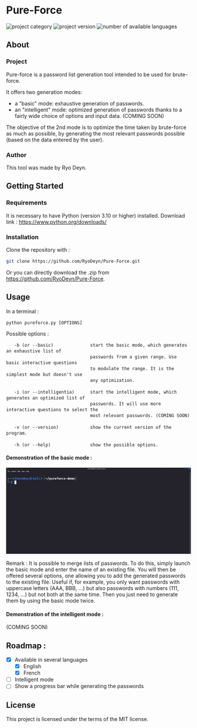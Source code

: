 # Pure-Force

![project category](https://img.shields.io/badge/Project%20Category-Pain-red?style=flat-square)
![project version](https://img.shields.io/badge/Version-1.0.0-brightgreen?style=flat-square)
![number of available languages](https://img.shields.io/badge/Available%20Languages-2-blue?style=flat-square)

## About

### Project

Pure-force is a password list generation tool intended to be used for brute-force.

It offers two generation modes:
- a "basic" mode: exhaustive generation of passwords.
- an "intelligent" mode: optimized generation of passwords thanks to a fairly wide choice of options and input data. (COMING SOON)

The objective of the 2nd mode is to optimize the time taken by brute-force as much as possible, by generating the most relevant
passwords possible (based on the data entered by the user).

### Author

This tool was made by Ryo Deyn.

## Getting Started

### Requirements

It is necessary to have Python (version 3.10 or higher) installed.
Download link : https://www.python.org/downloads/

### Installation

Clone the repository with :
```sh
git clone https://github.com/RyoDeyn/Pure-Force.git
```

Or you can directly download the .zip from https://github.com/RyoDeyn/Pure-Force.

## Usage

In a terminal :
```
python pureforce.py [OPTIONS]
```
Possible options :
```
   -b (or --basic)              start the basic mode, which generates an exhaustive list of
                                passwords from a given range. Use basic interactive questions
                                to modulate the range. It is the simplest mode but doesn't use
                                any optimization.
                                
   -i (or --intelligentia)      start the intelligent mode, which generates an optimized list of
                                passwords. It will use more interactive questions to select the
                                most relevant passwords. (COMING SOON)
                                
   -v (or --version)            show the current version of the program.
   
   -h (or --help)               show the possible options.
```
#### Demonstration of the basic mode :

![pureforce-demo](examples/VIDEO_NICKEL_2.gif)

Remark :
It is possible to merge lists of passwords. To do this, simply launch the basic mode and enter the name of an existing file.
You will then be offered several options, one allowing you to add the generated passwords to the existing file.
Useful if, for example, you only want passwords with uppercase letters (AAA, BBB, …) but also passwords with numbers (111, 1234, …)
but not both at the same time. Then you just need to generate them by using the basic mode twice.

#### Demonstration of the intelligent mode :

(COMING SOON)

## Roadmap :

- [x] Available in several languages
    - [x] English
    - [x] French
- [ ] Intelligent mode
- [ ] Show a progress bar while generating the passwords

## License

This project is licensed under the terms of the MIT license.
